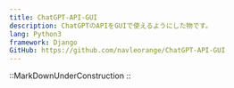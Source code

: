 ```yaml
---
title: ChatGPT-API-GUI
description: ChatGPTのAPIをGUIで使えるようにした物です。
lang: Python3
framework: Django
GitHub: https://github.com/navleorange/ChatGPT-API-GUI
---
```


::MarkDownUnderConstruction
::